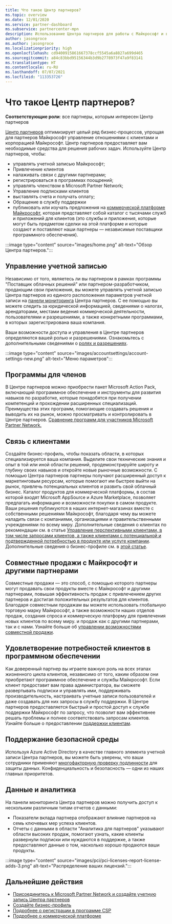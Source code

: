 ```yaml
---
title: Что такое Центр партнеров?
ms.topic: overview
ms.date: 12/01/2020
ms.service: partner-dashboard
ms.subservice: partnercenter-mpn
description: Использование Центра партнеров для работы с Майкрософт и вашими клиентами
author: jasongroce
ms.author: jasongroce
ms.localizationpriority: high
ms.openlocfilehash: cd9400915861667378ccf5545a6a8827a699d465
ms.sourcegitcommit: a84c83bbd95156344b3d9b2778973f47a9f83141
ms.translationtype: HT
ms.contentlocale: ru-RU
ms.lasthandoff: 07/07/2021
ms.locfileid: "113353726"
---
```

# <a name="what-is-partner-center"></a>Что такое Центр партнеров?

**Соответствующие роли**: все партнеры, которым интересен Центр партнеров

[Центр партнеров](https://partner.microsoft.com/dashboard/home) оптимизирует целый ряд бизнес-процессов, упрощая для партнеров Майкрософт управление отношениями с клиентами и корпорацией Майкрософт. Центр партнеров предоставляет вам необходимые средства для решения рабочих задач. Используйте Центр партнеров, чтобы:

- управлять учетной записью Майкрософт;
- Привлечение клиентов
- налаживать связи с другими партнерами;
- регистрироваться в программах поощрений;
- управлять членством в Microsoft Partner Network;
- Управление подписками клиентов
- выставлять счета и получать оплату;
- Обращение в службу поддержки
- публиковать или изучать предложения на [коммерческой платформе Майкрософт](/azure/marketplace), которая представляет собой каталог с тысячами служб и приложений для клиентов (это службы и приложения, которые могут быть предметом сделки на этой платформе и которые создают и поставляют наши партнеры — независимые поставщики программного обеспечения).

:::image type="content" source="images/home.png" alt-text="Обзор Центра партнеров.":::

## <a name="manage-your-account"></a>Управление учетной записью

Независимо от того, являетесь ли вы партнером в рамках программы "Поставщик облачных решений" или партнером-разработчиком, продающим свои приложения, вы можете управлять учетной записью Центра партнеров из единого расположения параметров учетной записи на [панели мониторинга](https://partner.microsoft.com/dashboard/home) Центра партнеров. С ее помощью вы можете следить за юридической информацией, сведениями о налогах, арендаторами, местами ведения коммерческой деятельности, пользователями и разрешениями, а также конкретными программами, в которых зарегистрирована ваша компания.

Ваши возможности доступа и управления в Центре партнеров определяются вашей ролью и разрешениями. Ознакомьтесь с дополнительными сведениями о [ролях и разрешениях](permissions-overview.md).

:::image type="content" source="images/accountsettings/account-settings-new.png" alt-text="Меню параметров":::

## <a name="membership-programs"></a>Программы для членов

В Центре партнеров можно приобрести пакет Microsoft Action Pack, включающий программное обеспечение и инструменты для развития навыков по разработке, которые понадобятся при получении компетенций и прохождении расширенных специализаций. Преимущества этих программ, помогающие создавать решения и выводить их на рынок, можно просматривать и контролировать в Центре партнеров. [Сравнение программ для участников Microsoft Partner Network.](https://partner.microsoft.com/membership/compare-offers)

## <a name="connect-with-customers"></a>Связь с клиентами

Создайте бизнес-профиль, чтобы показать области, в которых специализируется ваша компания. Выделите свои технические знания и опыт в той или иной области решений, продемонстрируйте широту и глубину своих навыков и откройте новые рыночные возможности. С помощью Центра партнеров партнеры получают расширенный доступ к маркетинговым ресурсам, которые помогают им быстрее выйти на рынок, привлечь потенциальных клиентов и развить свой облачный бизнес. Каталог продуктов для коммерческой платформы, в состав которой входят Microsoft AppSource и Azure Marketplace, позволяет предлагать информацию и возможности покупки в самом продукте. Ваши решения публикуются в наших интернет-магазинах вместе с собственными решениями Майкрософт, благодаря чему вы можете наладить связи с компаниями, организациями и правительственными учреждениями по всему миру. Дополнительные сведения о клиентах по рекомендации см. в статье [Управление перспективными клиентами, в том числе запросами клиентов, а также клиентами с потенциальной и подтвержденной потребностью в продукте или услуге компании](manage-leads.md). Дополнительные сведения о бизнес-профиле см. в [этой статье](create-a-marketing-profile.md).

## <a name="co-sell-with-microsoft-and-other-partners"></a>Совместные продажи с Майкрософт и другими партнерами

Совместные продажи — это способ, с помощью которого партнеры могут продавать свои продукты вместе с Майкрософт и другими партнерами, повышая эффективность продаж с привлечением других партнеров и достигая положительных результатов для клиентов. Благодаря совместным продажам вы можете использовать глобальную торговую марку Майкрософт, а также возможности наших отделов продаж, создания спроса и коммерческую платформу для привлечения новых клиентов по всему миру. и продаж как с другими партнерами, так и с нами. Узнайте больше об [управлении возможностями совместной продажи](manage-co-sell-opportunities.md).

## <a name="manage-customer-software-needs"></a>Удовлетворение потребностей клиентов в программном обеспечении

Как доверенный партнер вы играете важную роль на всех этапах жизненного цикла клиентов, независимо от того, каким образом они приобретают программное обеспечение и службы Майкрософт. Если клиент предоставит вам права администратора, вы сможете развертывать подписки и управлять ими, поддерживать производительность, настраивать учетные записи пользователей и даже создавать для них запросы в службу поддержки. В Центре партнеров предоставляется быстрый и простой доступ к службе поддержки Майкрософт по запросу, что позволит вам эффективнее решать проблемы и полнее соответствовать запросам клиентов. Узнайте больше о предоставлении [поддержки клиентам](customer-support.md).

## <a name="maintain-a-secure-environment"></a>Поддержание безопасной среды

Используя Azure Active Directory в качестве главного элемента учетной записи Центра партнеров, вы можете быть уверены, что ваши сотрудники применяют [многофакторную проверку подлинности](partner-security-requirements-mandating-mfa.md) для защиты данных. Конфиденциальность и безопасность — одни из наших главных приоритетов.

## <a name="data-and-analytics"></a>Данные и аналитика

На панели мониторинга Центра партнеров можно получить доступ к нескольким различным типам отчетов с данными:

- Показатели вклада партнера отображают влияние партнеров на семь ключевых мер успеха клиентов.
- Отчеты с данными в области "Аналитика для партнеров" указывают области высоких продаж, помогают узнать, какие клиенты развернули подписки или нуждаются в поддержке, а также предоставляют данные о том, насколько хорошо продаются ваши продукты.

:::image type="content" source="images/pci/pci-licenses-report-license-adds-3.png" alt-text="Распределение ваших лицензий.":::

## <a name="next-steps"></a>Дальнейшие действия

- [Присоединитесь к Microsoft Partner Network и создайте учетную запись Центра партнеров](mpn-create-a-partner-center-account.md)
- [Создайте бизнес-профиль](create-a-marketing-profile.md)
- [Подробнее о регистрации в программе CSP](csp-overview.md)
- [Подробнее о коммерческой платформе](csp-commercial-marketplace-overview.md)
